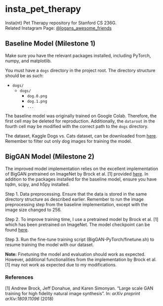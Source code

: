# insta_pet_therapy

Insta(nt) Pet Therapy repository for Stanford CS 236G. <br>
Related Instagram Page: [@logans_awesome_friends](https://www.instagram.com/logans_pawsome_friends/)

## Baseline Model (Milestone 1)

Make sure you have the relevant packages installed, including PyTorch, numpy, and matplotlib.

You must have a `dogs` directory in the project root. The directory structure should be as such:

- `dogs/`
  - `dogs/`
    - `dog.0.png`
    - `dog.1.png`
    - `...`

The baseline model was originally trained on Google Colab. Therefore, the first cell may be deleted for reproduction. Additionally, the `dataroot` in the fourth cell may be modified with the correct path to the `dogs` directory.

The dataset, Kaggle Dogs vs. Cats dataset, can be downloaded from [here](https://www.kaggle.com/c/dogs-vs-cats/data). Remember to filter out only dog images for training the model.

## BigGAN Model (Milestone 2)

The improved model implementation relies on the excellent implementation of BigGAN pretrained on ImageNet by Brock et al. \[1\] provided [here](https://github.com/ajbrock/BigGAN-PyTorch). In addition to the packages installed for the baseline model, ensure you have tqdm, scipy, and h5py installed.

Step 1. Data preprocessing. Ensure that the data is stored in the same directory structure as described earlier. Remember to run the image preprocessing step from the baseline implementation, except with the image size changed to 256.

Step 2. To improve training time, I use a pretrained model by Brock et al. \[1\] which has been pretrained on ImageNet. The model checkpoint can be found [here](https://drive.google.com/open?id=1nAle7FCVFZdix2--ks0r5JBkFnKw8ctW).

Step 3. Run the fine-tune training script (BigGAN-PyTorch/finetune.sh) to resume training the model with our dataset.

**Note:** Finetuning the model and evaluation should work as expected. However, additional functionalities from the implementation by Brock et al. \[1\] may not work as expected due to my modifications. 

### References 

\[1\] Andrew Brock, Jeff Donahue, and Karen Simonyan. “Large scale GAN training for high fidelity natural image synthesis”. In: _arXiv preprint arXiv:1809.11096_ (2018)
